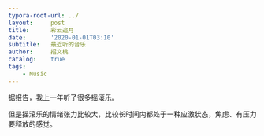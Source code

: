 ```yaml
---
typora-root-url: ../
layout:     post
title:      彩云追月
date:       '2020-01-01T03:10'
subtitle:   最近听的音乐
author:     招文桃
catalog:    true
tags:
    - Music
---
```


据报告，我上一年听了很多摇滚乐。

但是摇滚乐的情绪张力比较大，比较长时间内都处于一种应激状态，焦虑、有压力要释放的感觉。

